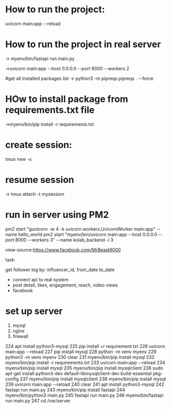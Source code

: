 # How to run the project:
uvicorn main:app --reload

# How to run the project in real server
 -> myenv/bin/fastapi run main.py

 ->uvicorn main:app --host 0.0.0.0 --port 8000 --workers 2



#get all installed packages list
-> python3 -m  pipreqs.pipreqs . --force

# HOw to install package from requirements.txt file
->myenv/bin/pip install -r requirements.txt


# create session:
tmux new -s <session-name>

# resume session
-> tmux attach -t mysession



# run in server using PM2
pm2 start "gunicorn -w 4 -k uvicorn.workers.UvicornWorker main:app" --name hello_world
pm2 start "myenv/bin/uvicorn main:app --host 0.0.0.0 --port 8000 --workers 3" --name kolab_backend -i 3

view-source:https://www.facebook.com/MrBeast6000


task:

get follower log by: influencer_id, from_date to_date


- connect api to real system
- post detail, likes, engagement, reach, video views
- facebook










# set up server
1. mysql
2. nginx
3. firewall 













 224  apt install python3-mysql
  225  pip install =r requirement.txt 
  226  uvicorn main:app --reload
  227  pip install mysql
  228  python -m venv myenv
  229  python3 -m venv myenv
  230  clear
  231  myenv/bin/pip install mysql
  232  myenv/bin/pip install -r requirements.txt 
  233  uvicorn main:app --reload
  234  myenv/bin/pip install mysql
  235  myenv/bin/pip install mysqlclient
  236  sudo apt-get install python3-dev default-libmysqlclient-dev build-essential pkg-config
  237  myenv/bin/pip install mysqlclient
  238  myenv/bin/pip install mysql
  239  uvicorn main:app --reload
  240  clear
  241  apt install python3-mysql
  242  fastapi run main.py
  243  myenv/bin/pip install fastapi
  244  myenv/bin/python3 main.py
  245  fastapi run main.py
  246  myenv/bin/fastapi run main.py
  247  cd /var/server